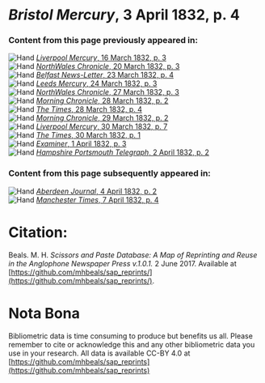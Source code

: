 # *Bristol Mercury*, 3 April 1832, p. 4  
  
### Content from this page previously appeared in:  
![Hand](http://scissorsandpaste.net/wp-content/uploads/2017/06/smallhandpointer.png) [*Liverpool Mercury*, 16 March 1832, p. 3](https://mhbeals.github.io/sap_html/Liverpool-Mercury/Liverpool-Mercury-16-March-1832-p-3)  
![Hand](http://scissorsandpaste.net/wp-content/uploads/2017/06/smallhandpointer.png) [*NorthWales Chronicle*, 20 March 1832, p. 3](https://mhbeals.github.io/sap_html/NorthWales-Chronicle/NorthWales-Chronicle-20-March-1832-p-3)  
![Hand](http://scissorsandpaste.net/wp-content/uploads/2017/06/smallhandpointer.png) [*Belfast News-Letter*, 23 March 1832, p. 4](https://mhbeals.github.io/sap_html/Belfast-News-Letter/Belfast-News-Letter-23-March-1832-p-4)  
![Hand](http://scissorsandpaste.net/wp-content/uploads/2017/06/smallhandpointer.png) [*Leeds Mercury*, 24 March 1832, p. 3](https://mhbeals.github.io/sap_html/Leeds-Mercury/Leeds-Mercury-24-March-1832-p-3)  
![Hand](http://scissorsandpaste.net/wp-content/uploads/2017/06/smallhandpointer.png) [*NorthWales Chronicle*, 27 March 1832, p. 3](https://mhbeals.github.io/sap_html/NorthWales-Chronicle/NorthWales-Chronicle-27-March-1832-p-3)  
![Hand](http://scissorsandpaste.net/wp-content/uploads/2017/06/smallhandpointer.png) [*Morning Chronicle*, 28 March 1832, p. 2](https://mhbeals.github.io/sap_html/Morning-Chronicle/Morning-Chronicle-28-March-1832-p-2)  
![Hand](http://scissorsandpaste.net/wp-content/uploads/2017/06/smallhandpointer.png) [*The Times*, 28 March 1832, p. 4](https://mhbeals.github.io/sap_html/The-Times/The-Times-28-March-1832-p-4)  
![Hand](http://scissorsandpaste.net/wp-content/uploads/2017/06/smallhandpointer.png) [*Morning Chronicle*, 29 March 1832, p. 2](https://mhbeals.github.io/sap_html/Morning-Chronicle/Morning-Chronicle-29-March-1832-p-2)  
![Hand](http://scissorsandpaste.net/wp-content/uploads/2017/06/smallhandpointer.png) [*Liverpool Mercury*, 30 March 1832, p. 7](https://mhbeals.github.io/sap_html/Liverpool-Mercury/Liverpool-Mercury-30-March-1832-p-7)  
![Hand](http://scissorsandpaste.net/wp-content/uploads/2017/06/smallhandpointer.png) [*The Times*, 30 March 1832, p. 1](https://mhbeals.github.io/sap_html/The-Times/The-Times-30-March-1832-p-1)  
![Hand](http://scissorsandpaste.net/wp-content/uploads/2017/06/smallhandpointer.png) [*Examiner*, 1 April 1832, p. 3](https://mhbeals.github.io/sap_html/Examiner/Examiner-1-April-1832-p-3)  
![Hand](http://scissorsandpaste.net/wp-content/uploads/2017/06/smallhandpointer.png) [*Hampshire Portsmouth Telegraph*, 2 April 1832, p. 2](https://mhbeals.github.io/sap_html/Hampshire-Portsmouth-Telegraph/Hampshire-Portsmouth-Telegraph-2-April-1832-p-2)  
  
### Content from this page subsequently appeared in:  
![Hand](http://scissorsandpaste.net/wp-content/uploads/2017/06/smallhandpointer.png) [*Aberdeen Journal*, 4 April 1832, p. 2](https://mhbeals.github.io/sap_html/Aberdeen-Journal/Aberdeen-Journal-4-April-1832-p-2)  
![Hand](http://scissorsandpaste.net/wp-content/uploads/2017/06/smallhandpointer.png) [*Manchester Times*, 7 April 1832, p. 4](https://mhbeals.github.io/sap_html/Manchester-Times/Manchester-Times-7-April-1832-p-4)  


# Citation: 

Beals. M. H. *Scissors and Paste Database: A Map of Reprinting and Reuse in the Anglophone Newspaper Press v.1.0.1.* 2 June 2017. Available at [https://github.com/mhbeals/sap_reprints/](https://github.com/mhbeals/sap_reprints/). 

# Nota Bona

Bibliometric data is time consuming to produce but benefits us all. Please remember to cite or acknowledge this and any other bibliometric data you use in your research. All data is available CC-BY 4.0 at [https://github.com/mhbeals/sap_reprints](https://github.com/mhbeals/sap_reprints)